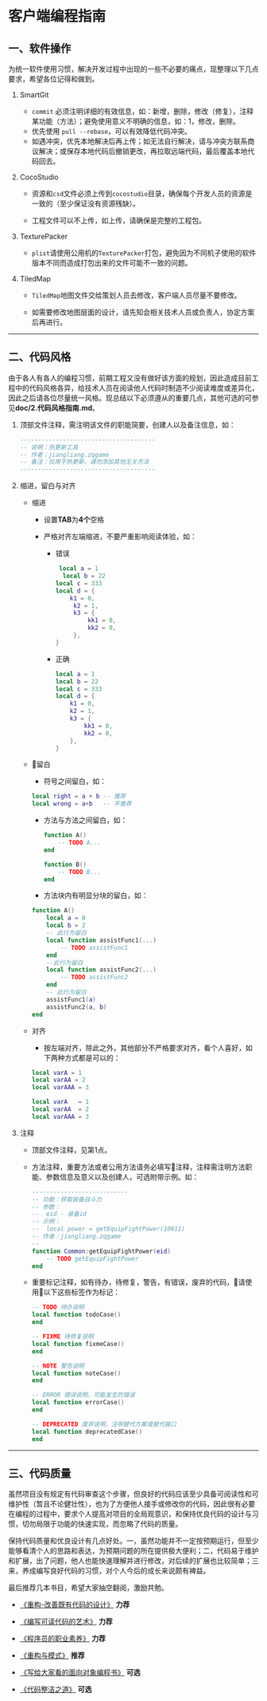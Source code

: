# 客户端编程指南

## 一、软件操作

>
为统一软件使用习惯，解决开发过程中出现的一些不必要的痛点，现整理以下几点要求，希望各位记得和做到。

1. SmartGit

    - `commit` 必须注明详细的有效信息，如：新增，删除，修改（修复），注释某功能（方法）；避免使用意义不明确的信息，如：1，修改，删除。
    - 优先使用 `pull --rebase`，可以有效降低代码冲突。
    - 如遇冲突，优先本地解决后再上传；如无法自行解决，请与冲突方联系商议解决；或保存本地代码后撤销更改，再拉取远端代码，最后覆盖本地代码回去。

2. CocoStudio

    - 资源和`csd`文件必须上传到`cocostudio`目录，确保每个开发人员的资源是一致的（至少保证没有资源残缺）。

    - 工程文件可以不上传，如上传，请确保是完整的工程包。

3. TexturePacker

    - `plist`请使用公用机的`TexturePacker`打包，避免因为不同机子使用的软件版本不同而造成打包出来的文件可能不一致的问题。

4. TiledMap

    - `TiledMap`地图文件交给策划人员去修改，客户端人员尽量不要修改。

    - 如需要修改地图层面的设计，请先知会相关技术人员或负责人，协定方案后再进行。

---

## 二、代码风格

>
由于各人有各人的编程习惯，前期工程又没有做好该方面的规划，因此造成目前工程中的代码风格各异，给技术人员在阅读他人代码时制造不少阅读难度或差异化，因此之后请各位尽量统一风格。现总结以下必须遵从的重要几点，其他可选的可参见**doc/2.代码风格指南.md**。

1. 顶部文件注释，需注明该文件的职能简要，创建人以及备注信息，如：

    ```lua
    --------------------------------------
    -- 说明：热更新工具
    -- 作者：jiangliang.zqgame
    -- 备注：仅用于热更新，请勿添加其他无关方法
    --------------------------------------
    ```

2. 缩进，留白与对齐

    - 缩进

        - 设置**TAB**为**4个**空格

        - 严格对齐左端缩进，不要严重影响阅读体验，如：

            - 错误

                ```lua
                 local a = 1
                  local b = 22
                local c = 333
                local d = {
                    k1 = 0,
                     k2 = 1,
                     k3 = {
                         kk1 = 0,
                         kk2 = 0,
                     },
                }
                ```

            - 正确

                ```lua
                local a = 1
                local b = 22
                local c = 333
                local d = {
                    k1 = 0,
                    k2 = 1,
                    k3 = {
                        kk1 = 0,
                        kk2 = 0,
                    },
                }
                ```

    - 留白

        - 符号之间留白，如：

        ```lua
        local right = a + b -- 推荐
        local wrong = a+b   -- 不推荐
        ```

        - 方法与方法之间留白，如：

            ```lua
            function A()
                -- TODO A...
            end

            function B()
                -- TODO B...
            end
            ```

        - 方法块内有明显分块的留白，如：

        ```lua
        function A()
            local a = 0
            local b = 2
            -- 此行为留白
            local function assistFunc1(...)
                -- TODO assistFunc1
            end
            --此行为留白
            local function assistFunc2(...)
                -- TODO assistFunc2
            end
            -- 此行为留白
            assistFunc1(a)
            assistFunc2(a, b)
        end
        ```

    - 对齐
    
        - 按左端对齐，除此之外，其他部分不严格要求对齐，看个人喜好，如下两种方式都是可以的：

        ```lua
        local varA = 1
        local varAA = 2
        local varAAA = 3
        ```

        ```lua
        local varA   = 1
        local varAA  = 2
        local varAAA = 3
        ```

3. 注释

    - 顶部文件注释，见第1点。

    - 方法注释，重要方法或者公用方法请务必填写注释，注释需注明方法职能、参数信息及意义以及创建人，可选附带示例。如：

        ```lua
        ---------------------------
        -- 功能：获取装备战斗力
        -- 参数：
        --  eid - 装备id
        -- 示例：
        --  local power = getEquipFightPower(10011)
        -- 作者：jiangliang.zqgame
        --
        function Common:getEquipFightPower(eid)
            -- TODO getEquipFightPower
        end
        ```

    - 重要标记注释，如有待办，待修复，警告，有错误，废弃的代码，请使用以下这些标签作为标记：

        ```lua
        -- TODO 待办说明
        local function todoCase()
        end

        -- FIXME 待修复说明
        local function fixmeCase()
        end

        -- NOTE 警告说明
        local function noteCase()
        end

        -- ERROR 错误说明，可能发生的错误
        local function errorCase()
        end

        -- DEPRECATED 废弃说明，注明替代方案或替代接口
        local function deprecatedCase()
        end
        ```

---

## 三、代码质量

>
虽然项目没有规定有代码审查这个步骤，但良好的代码应该至少具备可阅读性和可维护性（暂且不论健壮性），也为了方便他人接手或修改你的代码，因此很有必要在编程的过程中，要求个人提高对项目的全局观意识，和保持优良代码的设计与习惯，切勿局限于功能的快速实现，而忽略了代码的质量。

>
保持代码质量和优良设计有几点好处。一，虽然功能并不一定按预期运行，但至少能够看清个人的思路和表达，为预期问题的所在提供极大便利；二，代码易于维护和扩展，出了问题，他人也能快速理解并进行修改，对后续的扩展也比较简单；三来，养成编写良好代码的习惯，对个人今后的成长来说颇有裨益。

>
最后推荐几本书目，希望大家抽空翻阅，激励共勉。

- [《重构-改善既有代码的设计》](https://book.douban.com/subject/4262627/) **力荐**

- [《编写可读代码的艺术》](https://book.douban.com/subject/10797189/) **力荐**

- [《程序员的职业素养》](https://book.douban.com/subject/11614538/) **力荐**

- [《重构与模式》](https://book.douban.com/subject/1917706/) **推荐**

- [《写给大家看的面向对象编程书》](https://book.douban.com/subject/3644725/) **可选**

- [《代码整洁之道》](https://book.douban.com/subject/4199741/) **可选**
